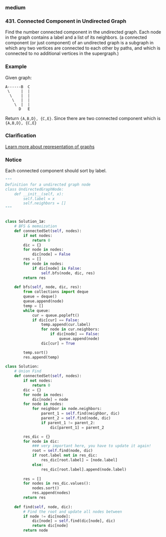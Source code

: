 ### medium

###  431. Connected Component in Undirected Graph

Find the number connected component in the undirected graph. Each node in the graph contains a label and a list of its neighbors. (a connected component (or just component) of an undirected graph is a subgraph in which any two vertices are connected to each other by paths, and which is connected to no additional vertices in the supergraph.)

### Example

Given graph:

```
A------B  C
 \     |  | 
  \    |  |
   \   |  |
    \  |  |
      D   E
```

Return `{A,B,D}, {C,E}`. Since there are two connected component which is `{A,B,D}, {C,E}`

### Clarification

[Learn more about representation of graphs](http://www.lintcode.com/help/graph)

### Notice

Each connected component should sort by label.

```python
"""
Definition for a undirected graph node
class UndirectedGraphNode:
    def __init__(self, x):
        self.label = x
        self.neighbors = []
"""


class Solution_1æ:
    # BFS & memoization
    def connectedSet(self, nodes):
        if not nodes:
            return 0
        dic = {}
        for node in nodes:
            dic[node] = False
        res = []
        for node in nodes:
            if dic[node] is False:
                self.bfs(node, dic, res)
        return res
    
    def bfs(self, node, dic, res):
        from collections import deque
        queue = deque()
        queue.append(node)
        temp = []
        while queue:
            cur = queue.popleft()
            if dic[cur] == False:
                temp.append(cur.label)
                for node in cur.neighbors:
                    if dic[node] == False:
                        queue.append(node)
                dic[cur] = True

        temp.sort()
        res.append(temp)
            
class Solution:
    # Union Find
    def connectedSet(self, nodes):
        if not nodes:
            return 0
        dic = {}
        for node in nodes:
            dic[node] = node
        for node in nodes:
            for neighbor in node.neighbors:
                parent_1 = self.find(neighbor, dic)
                parent_2 = self.find(node, dic)
                if parent_1 != parent_2:
                    dic[parent_1] = parent_2

        res_dic = {}
        for node in dic:
            ### very important here, you have to update it again!
            root = self.find(node, dic)
            if root.label not in res_dic:
                res_dic[root.label] = [node.label]
            else:
                res_dic[root.label].append(node.label)
                
        res = []
        for nodes in res_dic.values():
            nodes.sort()
            res.append(nodes)
        return res
            
    def find(self, node, dic):
        # Find the root and update all nodes between
        if node != dic[node]:
            dic[node] = self.find(dic[node], dic)
            return dic[node]
        return node
                    
        
```


